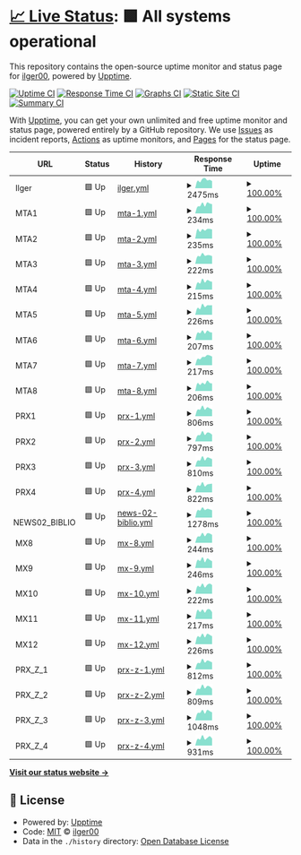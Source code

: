 # [📈 Live Status](https://ilger00.github.io/Uptime): <!--live status--> **🟩 All systems operational**

This repository contains the open-source uptime monitor and status page for [ilger00](https://ilger00.github.io/Uptime), powered by [Upptime](https://github.com/upptime/upptime).

[![Uptime CI](https://github.com/ilger00/Uptime/workflows/Uptime%20CI/badge.svg)](https://github.com/ilger00/Uptime/actions?query=workflow%3A%22Uptime+CI%22)
[![Response Time CI](https://github.com/ilger00/Uptime/workflows/Response%20Time%20CI/badge.svg)](https://github.com/ilger00/Uptime/actions?query=workflow%3A%22Response+Time+CI%22)
[![Graphs CI](https://github.com/ilger00/Uptime/workflows/Graphs%20CI/badge.svg)](https://github.com/ilger00/Uptime/actions?query=workflow%3A%22Graphs+CI%22)
[![Static Site CI](https://github.com/ilger00/Uptime/workflows/Static%20Site%20CI/badge.svg)](https://github.com/ilger00/Uptime/actions?query=workflow%3A%22Static+Site+CI%22)
[![Summary CI](https://github.com/ilger00/Uptime/workflows/Summary%20CI/badge.svg)](https://github.com/ilger00/Uptime/actions?query=workflow%3A%22Summary+CI%22)

With [Upptime](https://upptime.js.org), you can get your own unlimited and free uptime monitor and status page, powered entirely by a GitHub repository. We use [Issues](https://github.com/ilger00/Uptime/issues) as incident reports, [Actions](https://github.com/ilger00/Uptime/actions) as uptime monitors, and [Pages](https://ilger00.github.io/Uptime) for the status page.

<!--start: status pages-->
<!-- This summary is generated by Upptime (https://github.com/upptime/upptime) -->
<!-- Do not edit this manually, your changes will be overwritten -->
<!-- prettier-ignore -->
| URL | Status | History | Response Time | Uptime |
| --- | ------ | ------- | ------------- | ------ |
| <img alt="" src="https://icons.duckduckgo.com/ip3/null.ico" height="13"> Ilger | 🟩 Up | [ilger.yml](https://github.com/ilger00/Uptime/commits/HEAD/history/ilger.yml) | <details><summary><img alt="Response time graph" src="./graphs/ilger/response-time-week.png" height="20"> 2475ms</summary><br><a href="https://ilger00.github.io/Uptime/history/ilger"><img alt="Response time 2556" src="https://img.shields.io/endpoint?url=https%3A%2F%2Fraw.githubusercontent.com%2Filger00%2FUptime%2FHEAD%2Fapi%2Filger%2Fresponse-time.json"></a><br><a href="https://ilger00.github.io/Uptime/history/ilger"><img alt="24-hour response time 2155" src="https://img.shields.io/endpoint?url=https%3A%2F%2Fraw.githubusercontent.com%2Filger00%2FUptime%2FHEAD%2Fapi%2Filger%2Fresponse-time-day.json"></a><br><a href="https://ilger00.github.io/Uptime/history/ilger"><img alt="7-day response time 2475" src="https://img.shields.io/endpoint?url=https%3A%2F%2Fraw.githubusercontent.com%2Filger00%2FUptime%2FHEAD%2Fapi%2Filger%2Fresponse-time-week.json"></a><br><a href="https://ilger00.github.io/Uptime/history/ilger"><img alt="30-day response time 2562" src="https://img.shields.io/endpoint?url=https%3A%2F%2Fraw.githubusercontent.com%2Filger00%2FUptime%2FHEAD%2Fapi%2Filger%2Fresponse-time-month.json"></a><br><a href="https://ilger00.github.io/Uptime/history/ilger"><img alt="1-year response time 2556" src="https://img.shields.io/endpoint?url=https%3A%2F%2Fraw.githubusercontent.com%2Filger00%2FUptime%2FHEAD%2Fapi%2Filger%2Fresponse-time-year.json"></a></details> | <details><summary><a href="https://ilger00.github.io/Uptime/history/ilger">100.00%</a></summary><a href="https://ilger00.github.io/Uptime/history/ilger"><img alt="All-time uptime 99.97%" src="https://img.shields.io/endpoint?url=https%3A%2F%2Fraw.githubusercontent.com%2Filger00%2FUptime%2FHEAD%2Fapi%2Filger%2Fuptime.json"></a><br><a href="https://ilger00.github.io/Uptime/history/ilger"><img alt="24-hour uptime 100.00%" src="https://img.shields.io/endpoint?url=https%3A%2F%2Fraw.githubusercontent.com%2Filger00%2FUptime%2FHEAD%2Fapi%2Filger%2Fuptime-day.json"></a><br><a href="https://ilger00.github.io/Uptime/history/ilger"><img alt="7-day uptime 100.00%" src="https://img.shields.io/endpoint?url=https%3A%2F%2Fraw.githubusercontent.com%2Filger00%2FUptime%2FHEAD%2Fapi%2Filger%2Fuptime-week.json"></a><br><a href="https://ilger00.github.io/Uptime/history/ilger"><img alt="30-day uptime 100.00%" src="https://img.shields.io/endpoint?url=https%3A%2F%2Fraw.githubusercontent.com%2Filger00%2FUptime%2FHEAD%2Fapi%2Filger%2Fuptime-month.json"></a><br><a href="https://ilger00.github.io/Uptime/history/ilger"><img alt="1-year uptime 99.97%" src="https://img.shields.io/endpoint?url=https%3A%2F%2Fraw.githubusercontent.com%2Filger00%2FUptime%2FHEAD%2Fapi%2Filger%2Fuptime-year.json"></a></details>
| <img alt="" src="https://icons.duckduckgo.com/ip3/null.ico" height="13"> MTA1 | 🟩 Up | [mta-1.yml](https://github.com/ilger00/Uptime/commits/HEAD/history/mta-1.yml) | <details><summary><img alt="Response time graph" src="./graphs/mta-1/response-time-week.png" height="20"> 234ms</summary><br><a href="https://ilger00.github.io/Uptime/history/mta-1"><img alt="Response time 247" src="https://img.shields.io/endpoint?url=https%3A%2F%2Fraw.githubusercontent.com%2Filger00%2FUptime%2FHEAD%2Fapi%2Fmta-1%2Fresponse-time.json"></a><br><a href="https://ilger00.github.io/Uptime/history/mta-1"><img alt="24-hour response time 242" src="https://img.shields.io/endpoint?url=https%3A%2F%2Fraw.githubusercontent.com%2Filger00%2FUptime%2FHEAD%2Fapi%2Fmta-1%2Fresponse-time-day.json"></a><br><a href="https://ilger00.github.io/Uptime/history/mta-1"><img alt="7-day response time 234" src="https://img.shields.io/endpoint?url=https%3A%2F%2Fraw.githubusercontent.com%2Filger00%2FUptime%2FHEAD%2Fapi%2Fmta-1%2Fresponse-time-week.json"></a><br><a href="https://ilger00.github.io/Uptime/history/mta-1"><img alt="30-day response time 248" src="https://img.shields.io/endpoint?url=https%3A%2F%2Fraw.githubusercontent.com%2Filger00%2FUptime%2FHEAD%2Fapi%2Fmta-1%2Fresponse-time-month.json"></a><br><a href="https://ilger00.github.io/Uptime/history/mta-1"><img alt="1-year response time 247" src="https://img.shields.io/endpoint?url=https%3A%2F%2Fraw.githubusercontent.com%2Filger00%2FUptime%2FHEAD%2Fapi%2Fmta-1%2Fresponse-time-year.json"></a></details> | <details><summary><a href="https://ilger00.github.io/Uptime/history/mta-1">100.00%</a></summary><a href="https://ilger00.github.io/Uptime/history/mta-1"><img alt="All-time uptime 100.00%" src="https://img.shields.io/endpoint?url=https%3A%2F%2Fraw.githubusercontent.com%2Filger00%2FUptime%2FHEAD%2Fapi%2Fmta-1%2Fuptime.json"></a><br><a href="https://ilger00.github.io/Uptime/history/mta-1"><img alt="24-hour uptime 100.00%" src="https://img.shields.io/endpoint?url=https%3A%2F%2Fraw.githubusercontent.com%2Filger00%2FUptime%2FHEAD%2Fapi%2Fmta-1%2Fuptime-day.json"></a><br><a href="https://ilger00.github.io/Uptime/history/mta-1"><img alt="7-day uptime 100.00%" src="https://img.shields.io/endpoint?url=https%3A%2F%2Fraw.githubusercontent.com%2Filger00%2FUptime%2FHEAD%2Fapi%2Fmta-1%2Fuptime-week.json"></a><br><a href="https://ilger00.github.io/Uptime/history/mta-1"><img alt="30-day uptime 100.00%" src="https://img.shields.io/endpoint?url=https%3A%2F%2Fraw.githubusercontent.com%2Filger00%2FUptime%2FHEAD%2Fapi%2Fmta-1%2Fuptime-month.json"></a><br><a href="https://ilger00.github.io/Uptime/history/mta-1"><img alt="1-year uptime 100.00%" src="https://img.shields.io/endpoint?url=https%3A%2F%2Fraw.githubusercontent.com%2Filger00%2FUptime%2FHEAD%2Fapi%2Fmta-1%2Fuptime-year.json"></a></details>
| <img alt="" src="https://icons.duckduckgo.com/ip3/null.ico" height="13"> MTA2 | 🟩 Up | [mta-2.yml](https://github.com/ilger00/Uptime/commits/HEAD/history/mta-2.yml) | <details><summary><img alt="Response time graph" src="./graphs/mta-2/response-time-week.png" height="20"> 235ms</summary><br><a href="https://ilger00.github.io/Uptime/history/mta-2"><img alt="Response time 238" src="https://img.shields.io/endpoint?url=https%3A%2F%2Fraw.githubusercontent.com%2Filger00%2FUptime%2FHEAD%2Fapi%2Fmta-2%2Fresponse-time.json"></a><br><a href="https://ilger00.github.io/Uptime/history/mta-2"><img alt="24-hour response time 241" src="https://img.shields.io/endpoint?url=https%3A%2F%2Fraw.githubusercontent.com%2Filger00%2FUptime%2FHEAD%2Fapi%2Fmta-2%2Fresponse-time-day.json"></a><br><a href="https://ilger00.github.io/Uptime/history/mta-2"><img alt="7-day response time 235" src="https://img.shields.io/endpoint?url=https%3A%2F%2Fraw.githubusercontent.com%2Filger00%2FUptime%2FHEAD%2Fapi%2Fmta-2%2Fresponse-time-week.json"></a><br><a href="https://ilger00.github.io/Uptime/history/mta-2"><img alt="30-day response time 239" src="https://img.shields.io/endpoint?url=https%3A%2F%2Fraw.githubusercontent.com%2Filger00%2FUptime%2FHEAD%2Fapi%2Fmta-2%2Fresponse-time-month.json"></a><br><a href="https://ilger00.github.io/Uptime/history/mta-2"><img alt="1-year response time 238" src="https://img.shields.io/endpoint?url=https%3A%2F%2Fraw.githubusercontent.com%2Filger00%2FUptime%2FHEAD%2Fapi%2Fmta-2%2Fresponse-time-year.json"></a></details> | <details><summary><a href="https://ilger00.github.io/Uptime/history/mta-2">100.00%</a></summary><a href="https://ilger00.github.io/Uptime/history/mta-2"><img alt="All-time uptime 100.00%" src="https://img.shields.io/endpoint?url=https%3A%2F%2Fraw.githubusercontent.com%2Filger00%2FUptime%2FHEAD%2Fapi%2Fmta-2%2Fuptime.json"></a><br><a href="https://ilger00.github.io/Uptime/history/mta-2"><img alt="24-hour uptime 100.00%" src="https://img.shields.io/endpoint?url=https%3A%2F%2Fraw.githubusercontent.com%2Filger00%2FUptime%2FHEAD%2Fapi%2Fmta-2%2Fuptime-day.json"></a><br><a href="https://ilger00.github.io/Uptime/history/mta-2"><img alt="7-day uptime 100.00%" src="https://img.shields.io/endpoint?url=https%3A%2F%2Fraw.githubusercontent.com%2Filger00%2FUptime%2FHEAD%2Fapi%2Fmta-2%2Fuptime-week.json"></a><br><a href="https://ilger00.github.io/Uptime/history/mta-2"><img alt="30-day uptime 100.00%" src="https://img.shields.io/endpoint?url=https%3A%2F%2Fraw.githubusercontent.com%2Filger00%2FUptime%2FHEAD%2Fapi%2Fmta-2%2Fuptime-month.json"></a><br><a href="https://ilger00.github.io/Uptime/history/mta-2"><img alt="1-year uptime 100.00%" src="https://img.shields.io/endpoint?url=https%3A%2F%2Fraw.githubusercontent.com%2Filger00%2FUptime%2FHEAD%2Fapi%2Fmta-2%2Fuptime-year.json"></a></details>
| <img alt="" src="https://icons.duckduckgo.com/ip3/null.ico" height="13"> MTA3 | 🟩 Up | [mta-3.yml](https://github.com/ilger00/Uptime/commits/HEAD/history/mta-3.yml) | <details><summary><img alt="Response time graph" src="./graphs/mta-3/response-time-week.png" height="20"> 222ms</summary><br><a href="https://ilger00.github.io/Uptime/history/mta-3"><img alt="Response time 231" src="https://img.shields.io/endpoint?url=https%3A%2F%2Fraw.githubusercontent.com%2Filger00%2FUptime%2FHEAD%2Fapi%2Fmta-3%2Fresponse-time.json"></a><br><a href="https://ilger00.github.io/Uptime/history/mta-3"><img alt="24-hour response time 203" src="https://img.shields.io/endpoint?url=https%3A%2F%2Fraw.githubusercontent.com%2Filger00%2FUptime%2FHEAD%2Fapi%2Fmta-3%2Fresponse-time-day.json"></a><br><a href="https://ilger00.github.io/Uptime/history/mta-3"><img alt="7-day response time 222" src="https://img.shields.io/endpoint?url=https%3A%2F%2Fraw.githubusercontent.com%2Filger00%2FUptime%2FHEAD%2Fapi%2Fmta-3%2Fresponse-time-week.json"></a><br><a href="https://ilger00.github.io/Uptime/history/mta-3"><img alt="30-day response time 227" src="https://img.shields.io/endpoint?url=https%3A%2F%2Fraw.githubusercontent.com%2Filger00%2FUptime%2FHEAD%2Fapi%2Fmta-3%2Fresponse-time-month.json"></a><br><a href="https://ilger00.github.io/Uptime/history/mta-3"><img alt="1-year response time 231" src="https://img.shields.io/endpoint?url=https%3A%2F%2Fraw.githubusercontent.com%2Filger00%2FUptime%2FHEAD%2Fapi%2Fmta-3%2Fresponse-time-year.json"></a></details> | <details><summary><a href="https://ilger00.github.io/Uptime/history/mta-3">100.00%</a></summary><a href="https://ilger00.github.io/Uptime/history/mta-3"><img alt="All-time uptime 100.00%" src="https://img.shields.io/endpoint?url=https%3A%2F%2Fraw.githubusercontent.com%2Filger00%2FUptime%2FHEAD%2Fapi%2Fmta-3%2Fuptime.json"></a><br><a href="https://ilger00.github.io/Uptime/history/mta-3"><img alt="24-hour uptime 100.00%" src="https://img.shields.io/endpoint?url=https%3A%2F%2Fraw.githubusercontent.com%2Filger00%2FUptime%2FHEAD%2Fapi%2Fmta-3%2Fuptime-day.json"></a><br><a href="https://ilger00.github.io/Uptime/history/mta-3"><img alt="7-day uptime 100.00%" src="https://img.shields.io/endpoint?url=https%3A%2F%2Fraw.githubusercontent.com%2Filger00%2FUptime%2FHEAD%2Fapi%2Fmta-3%2Fuptime-week.json"></a><br><a href="https://ilger00.github.io/Uptime/history/mta-3"><img alt="30-day uptime 100.00%" src="https://img.shields.io/endpoint?url=https%3A%2F%2Fraw.githubusercontent.com%2Filger00%2FUptime%2FHEAD%2Fapi%2Fmta-3%2Fuptime-month.json"></a><br><a href="https://ilger00.github.io/Uptime/history/mta-3"><img alt="1-year uptime 100.00%" src="https://img.shields.io/endpoint?url=https%3A%2F%2Fraw.githubusercontent.com%2Filger00%2FUptime%2FHEAD%2Fapi%2Fmta-3%2Fuptime-year.json"></a></details>
| <img alt="" src="https://icons.duckduckgo.com/ip3/null.ico" height="13"> MTA4 | 🟩 Up | [mta-4.yml](https://github.com/ilger00/Uptime/commits/HEAD/history/mta-4.yml) | <details><summary><img alt="Response time graph" src="./graphs/mta-4/response-time-week.png" height="20"> 215ms</summary><br><a href="https://ilger00.github.io/Uptime/history/mta-4"><img alt="Response time 241" src="https://img.shields.io/endpoint?url=https%3A%2F%2Fraw.githubusercontent.com%2Filger00%2FUptime%2FHEAD%2Fapi%2Fmta-4%2Fresponse-time.json"></a><br><a href="https://ilger00.github.io/Uptime/history/mta-4"><img alt="24-hour response time 205" src="https://img.shields.io/endpoint?url=https%3A%2F%2Fraw.githubusercontent.com%2Filger00%2FUptime%2FHEAD%2Fapi%2Fmta-4%2Fresponse-time-day.json"></a><br><a href="https://ilger00.github.io/Uptime/history/mta-4"><img alt="7-day response time 215" src="https://img.shields.io/endpoint?url=https%3A%2F%2Fraw.githubusercontent.com%2Filger00%2FUptime%2FHEAD%2Fapi%2Fmta-4%2Fresponse-time-week.json"></a><br><a href="https://ilger00.github.io/Uptime/history/mta-4"><img alt="30-day response time 232" src="https://img.shields.io/endpoint?url=https%3A%2F%2Fraw.githubusercontent.com%2Filger00%2FUptime%2FHEAD%2Fapi%2Fmta-4%2Fresponse-time-month.json"></a><br><a href="https://ilger00.github.io/Uptime/history/mta-4"><img alt="1-year response time 241" src="https://img.shields.io/endpoint?url=https%3A%2F%2Fraw.githubusercontent.com%2Filger00%2FUptime%2FHEAD%2Fapi%2Fmta-4%2Fresponse-time-year.json"></a></details> | <details><summary><a href="https://ilger00.github.io/Uptime/history/mta-4">100.00%</a></summary><a href="https://ilger00.github.io/Uptime/history/mta-4"><img alt="All-time uptime 100.00%" src="https://img.shields.io/endpoint?url=https%3A%2F%2Fraw.githubusercontent.com%2Filger00%2FUptime%2FHEAD%2Fapi%2Fmta-4%2Fuptime.json"></a><br><a href="https://ilger00.github.io/Uptime/history/mta-4"><img alt="24-hour uptime 100.00%" src="https://img.shields.io/endpoint?url=https%3A%2F%2Fraw.githubusercontent.com%2Filger00%2FUptime%2FHEAD%2Fapi%2Fmta-4%2Fuptime-day.json"></a><br><a href="https://ilger00.github.io/Uptime/history/mta-4"><img alt="7-day uptime 100.00%" src="https://img.shields.io/endpoint?url=https%3A%2F%2Fraw.githubusercontent.com%2Filger00%2FUptime%2FHEAD%2Fapi%2Fmta-4%2Fuptime-week.json"></a><br><a href="https://ilger00.github.io/Uptime/history/mta-4"><img alt="30-day uptime 100.00%" src="https://img.shields.io/endpoint?url=https%3A%2F%2Fraw.githubusercontent.com%2Filger00%2FUptime%2FHEAD%2Fapi%2Fmta-4%2Fuptime-month.json"></a><br><a href="https://ilger00.github.io/Uptime/history/mta-4"><img alt="1-year uptime 100.00%" src="https://img.shields.io/endpoint?url=https%3A%2F%2Fraw.githubusercontent.com%2Filger00%2FUptime%2FHEAD%2Fapi%2Fmta-4%2Fuptime-year.json"></a></details>
| <img alt="" src="https://icons.duckduckgo.com/ip3/null.ico" height="13"> MTA5 | 🟩 Up | [mta-5.yml](https://github.com/ilger00/Uptime/commits/HEAD/history/mta-5.yml) | <details><summary><img alt="Response time graph" src="./graphs/mta-5/response-time-week.png" height="20"> 226ms</summary><br><a href="https://ilger00.github.io/Uptime/history/mta-5"><img alt="Response time 234" src="https://img.shields.io/endpoint?url=https%3A%2F%2Fraw.githubusercontent.com%2Filger00%2FUptime%2FHEAD%2Fapi%2Fmta-5%2Fresponse-time.json"></a><br><a href="https://ilger00.github.io/Uptime/history/mta-5"><img alt="24-hour response time 253" src="https://img.shields.io/endpoint?url=https%3A%2F%2Fraw.githubusercontent.com%2Filger00%2FUptime%2FHEAD%2Fapi%2Fmta-5%2Fresponse-time-day.json"></a><br><a href="https://ilger00.github.io/Uptime/history/mta-5"><img alt="7-day response time 226" src="https://img.shields.io/endpoint?url=https%3A%2F%2Fraw.githubusercontent.com%2Filger00%2FUptime%2FHEAD%2Fapi%2Fmta-5%2Fresponse-time-week.json"></a><br><a href="https://ilger00.github.io/Uptime/history/mta-5"><img alt="30-day response time 244" src="https://img.shields.io/endpoint?url=https%3A%2F%2Fraw.githubusercontent.com%2Filger00%2FUptime%2FHEAD%2Fapi%2Fmta-5%2Fresponse-time-month.json"></a><br><a href="https://ilger00.github.io/Uptime/history/mta-5"><img alt="1-year response time 234" src="https://img.shields.io/endpoint?url=https%3A%2F%2Fraw.githubusercontent.com%2Filger00%2FUptime%2FHEAD%2Fapi%2Fmta-5%2Fresponse-time-year.json"></a></details> | <details><summary><a href="https://ilger00.github.io/Uptime/history/mta-5">100.00%</a></summary><a href="https://ilger00.github.io/Uptime/history/mta-5"><img alt="All-time uptime 100.00%" src="https://img.shields.io/endpoint?url=https%3A%2F%2Fraw.githubusercontent.com%2Filger00%2FUptime%2FHEAD%2Fapi%2Fmta-5%2Fuptime.json"></a><br><a href="https://ilger00.github.io/Uptime/history/mta-5"><img alt="24-hour uptime 100.00%" src="https://img.shields.io/endpoint?url=https%3A%2F%2Fraw.githubusercontent.com%2Filger00%2FUptime%2FHEAD%2Fapi%2Fmta-5%2Fuptime-day.json"></a><br><a href="https://ilger00.github.io/Uptime/history/mta-5"><img alt="7-day uptime 100.00%" src="https://img.shields.io/endpoint?url=https%3A%2F%2Fraw.githubusercontent.com%2Filger00%2FUptime%2FHEAD%2Fapi%2Fmta-5%2Fuptime-week.json"></a><br><a href="https://ilger00.github.io/Uptime/history/mta-5"><img alt="30-day uptime 100.00%" src="https://img.shields.io/endpoint?url=https%3A%2F%2Fraw.githubusercontent.com%2Filger00%2FUptime%2FHEAD%2Fapi%2Fmta-5%2Fuptime-month.json"></a><br><a href="https://ilger00.github.io/Uptime/history/mta-5"><img alt="1-year uptime 100.00%" src="https://img.shields.io/endpoint?url=https%3A%2F%2Fraw.githubusercontent.com%2Filger00%2FUptime%2FHEAD%2Fapi%2Fmta-5%2Fuptime-year.json"></a></details>
| <img alt="" src="https://icons.duckduckgo.com/ip3/null.ico" height="13"> MTA6 | 🟩 Up | [mta-6.yml](https://github.com/ilger00/Uptime/commits/HEAD/history/mta-6.yml) | <details><summary><img alt="Response time graph" src="./graphs/mta-6/response-time-week.png" height="20"> 207ms</summary><br><a href="https://ilger00.github.io/Uptime/history/mta-6"><img alt="Response time 237" src="https://img.shields.io/endpoint?url=https%3A%2F%2Fraw.githubusercontent.com%2Filger00%2FUptime%2FHEAD%2Fapi%2Fmta-6%2Fresponse-time.json"></a><br><a href="https://ilger00.github.io/Uptime/history/mta-6"><img alt="24-hour response time 194" src="https://img.shields.io/endpoint?url=https%3A%2F%2Fraw.githubusercontent.com%2Filger00%2FUptime%2FHEAD%2Fapi%2Fmta-6%2Fresponse-time-day.json"></a><br><a href="https://ilger00.github.io/Uptime/history/mta-6"><img alt="7-day response time 207" src="https://img.shields.io/endpoint?url=https%3A%2F%2Fraw.githubusercontent.com%2Filger00%2FUptime%2FHEAD%2Fapi%2Fmta-6%2Fresponse-time-week.json"></a><br><a href="https://ilger00.github.io/Uptime/history/mta-6"><img alt="30-day response time 227" src="https://img.shields.io/endpoint?url=https%3A%2F%2Fraw.githubusercontent.com%2Filger00%2FUptime%2FHEAD%2Fapi%2Fmta-6%2Fresponse-time-month.json"></a><br><a href="https://ilger00.github.io/Uptime/history/mta-6"><img alt="1-year response time 237" src="https://img.shields.io/endpoint?url=https%3A%2F%2Fraw.githubusercontent.com%2Filger00%2FUptime%2FHEAD%2Fapi%2Fmta-6%2Fresponse-time-year.json"></a></details> | <details><summary><a href="https://ilger00.github.io/Uptime/history/mta-6">100.00%</a></summary><a href="https://ilger00.github.io/Uptime/history/mta-6"><img alt="All-time uptime 100.00%" src="https://img.shields.io/endpoint?url=https%3A%2F%2Fraw.githubusercontent.com%2Filger00%2FUptime%2FHEAD%2Fapi%2Fmta-6%2Fuptime.json"></a><br><a href="https://ilger00.github.io/Uptime/history/mta-6"><img alt="24-hour uptime 100.00%" src="https://img.shields.io/endpoint?url=https%3A%2F%2Fraw.githubusercontent.com%2Filger00%2FUptime%2FHEAD%2Fapi%2Fmta-6%2Fuptime-day.json"></a><br><a href="https://ilger00.github.io/Uptime/history/mta-6"><img alt="7-day uptime 100.00%" src="https://img.shields.io/endpoint?url=https%3A%2F%2Fraw.githubusercontent.com%2Filger00%2FUptime%2FHEAD%2Fapi%2Fmta-6%2Fuptime-week.json"></a><br><a href="https://ilger00.github.io/Uptime/history/mta-6"><img alt="30-day uptime 100.00%" src="https://img.shields.io/endpoint?url=https%3A%2F%2Fraw.githubusercontent.com%2Filger00%2FUptime%2FHEAD%2Fapi%2Fmta-6%2Fuptime-month.json"></a><br><a href="https://ilger00.github.io/Uptime/history/mta-6"><img alt="1-year uptime 100.00%" src="https://img.shields.io/endpoint?url=https%3A%2F%2Fraw.githubusercontent.com%2Filger00%2FUptime%2FHEAD%2Fapi%2Fmta-6%2Fuptime-year.json"></a></details>
| <img alt="" src="https://icons.duckduckgo.com/ip3/null.ico" height="13"> MTA7 | 🟩 Up | [mta-7.yml](https://github.com/ilger00/Uptime/commits/HEAD/history/mta-7.yml) | <details><summary><img alt="Response time graph" src="./graphs/mta-7/response-time-week.png" height="20"> 217ms</summary><br><a href="https://ilger00.github.io/Uptime/history/mta-7"><img alt="Response time 239" src="https://img.shields.io/endpoint?url=https%3A%2F%2Fraw.githubusercontent.com%2Filger00%2FUptime%2FHEAD%2Fapi%2Fmta-7%2Fresponse-time.json"></a><br><a href="https://ilger00.github.io/Uptime/history/mta-7"><img alt="24-hour response time 229" src="https://img.shields.io/endpoint?url=https%3A%2F%2Fraw.githubusercontent.com%2Filger00%2FUptime%2FHEAD%2Fapi%2Fmta-7%2Fresponse-time-day.json"></a><br><a href="https://ilger00.github.io/Uptime/history/mta-7"><img alt="7-day response time 217" src="https://img.shields.io/endpoint?url=https%3A%2F%2Fraw.githubusercontent.com%2Filger00%2FUptime%2FHEAD%2Fapi%2Fmta-7%2Fresponse-time-week.json"></a><br><a href="https://ilger00.github.io/Uptime/history/mta-7"><img alt="30-day response time 230" src="https://img.shields.io/endpoint?url=https%3A%2F%2Fraw.githubusercontent.com%2Filger00%2FUptime%2FHEAD%2Fapi%2Fmta-7%2Fresponse-time-month.json"></a><br><a href="https://ilger00.github.io/Uptime/history/mta-7"><img alt="1-year response time 239" src="https://img.shields.io/endpoint?url=https%3A%2F%2Fraw.githubusercontent.com%2Filger00%2FUptime%2FHEAD%2Fapi%2Fmta-7%2Fresponse-time-year.json"></a></details> | <details><summary><a href="https://ilger00.github.io/Uptime/history/mta-7">100.00%</a></summary><a href="https://ilger00.github.io/Uptime/history/mta-7"><img alt="All-time uptime 100.00%" src="https://img.shields.io/endpoint?url=https%3A%2F%2Fraw.githubusercontent.com%2Filger00%2FUptime%2FHEAD%2Fapi%2Fmta-7%2Fuptime.json"></a><br><a href="https://ilger00.github.io/Uptime/history/mta-7"><img alt="24-hour uptime 100.00%" src="https://img.shields.io/endpoint?url=https%3A%2F%2Fraw.githubusercontent.com%2Filger00%2FUptime%2FHEAD%2Fapi%2Fmta-7%2Fuptime-day.json"></a><br><a href="https://ilger00.github.io/Uptime/history/mta-7"><img alt="7-day uptime 100.00%" src="https://img.shields.io/endpoint?url=https%3A%2F%2Fraw.githubusercontent.com%2Filger00%2FUptime%2FHEAD%2Fapi%2Fmta-7%2Fuptime-week.json"></a><br><a href="https://ilger00.github.io/Uptime/history/mta-7"><img alt="30-day uptime 100.00%" src="https://img.shields.io/endpoint?url=https%3A%2F%2Fraw.githubusercontent.com%2Filger00%2FUptime%2FHEAD%2Fapi%2Fmta-7%2Fuptime-month.json"></a><br><a href="https://ilger00.github.io/Uptime/history/mta-7"><img alt="1-year uptime 100.00%" src="https://img.shields.io/endpoint?url=https%3A%2F%2Fraw.githubusercontent.com%2Filger00%2FUptime%2FHEAD%2Fapi%2Fmta-7%2Fuptime-year.json"></a></details>
| <img alt="" src="https://icons.duckduckgo.com/ip3/null.ico" height="13"> MTA8 | 🟩 Up | [mta-8.yml](https://github.com/ilger00/Uptime/commits/HEAD/history/mta-8.yml) | <details><summary><img alt="Response time graph" src="./graphs/mta-8/response-time-week.png" height="20"> 206ms</summary><br><a href="https://ilger00.github.io/Uptime/history/mta-8"><img alt="Response time 227" src="https://img.shields.io/endpoint?url=https%3A%2F%2Fraw.githubusercontent.com%2Filger00%2FUptime%2FHEAD%2Fapi%2Fmta-8%2Fresponse-time.json"></a><br><a href="https://ilger00.github.io/Uptime/history/mta-8"><img alt="24-hour response time 196" src="https://img.shields.io/endpoint?url=https%3A%2F%2Fraw.githubusercontent.com%2Filger00%2FUptime%2FHEAD%2Fapi%2Fmta-8%2Fresponse-time-day.json"></a><br><a href="https://ilger00.github.io/Uptime/history/mta-8"><img alt="7-day response time 206" src="https://img.shields.io/endpoint?url=https%3A%2F%2Fraw.githubusercontent.com%2Filger00%2FUptime%2FHEAD%2Fapi%2Fmta-8%2Fresponse-time-week.json"></a><br><a href="https://ilger00.github.io/Uptime/history/mta-8"><img alt="30-day response time 228" src="https://img.shields.io/endpoint?url=https%3A%2F%2Fraw.githubusercontent.com%2Filger00%2FUptime%2FHEAD%2Fapi%2Fmta-8%2Fresponse-time-month.json"></a><br><a href="https://ilger00.github.io/Uptime/history/mta-8"><img alt="1-year response time 227" src="https://img.shields.io/endpoint?url=https%3A%2F%2Fraw.githubusercontent.com%2Filger00%2FUptime%2FHEAD%2Fapi%2Fmta-8%2Fresponse-time-year.json"></a></details> | <details><summary><a href="https://ilger00.github.io/Uptime/history/mta-8">100.00%</a></summary><a href="https://ilger00.github.io/Uptime/history/mta-8"><img alt="All-time uptime 100.00%" src="https://img.shields.io/endpoint?url=https%3A%2F%2Fraw.githubusercontent.com%2Filger00%2FUptime%2FHEAD%2Fapi%2Fmta-8%2Fuptime.json"></a><br><a href="https://ilger00.github.io/Uptime/history/mta-8"><img alt="24-hour uptime 100.00%" src="https://img.shields.io/endpoint?url=https%3A%2F%2Fraw.githubusercontent.com%2Filger00%2FUptime%2FHEAD%2Fapi%2Fmta-8%2Fuptime-day.json"></a><br><a href="https://ilger00.github.io/Uptime/history/mta-8"><img alt="7-day uptime 100.00%" src="https://img.shields.io/endpoint?url=https%3A%2F%2Fraw.githubusercontent.com%2Filger00%2FUptime%2FHEAD%2Fapi%2Fmta-8%2Fuptime-week.json"></a><br><a href="https://ilger00.github.io/Uptime/history/mta-8"><img alt="30-day uptime 100.00%" src="https://img.shields.io/endpoint?url=https%3A%2F%2Fraw.githubusercontent.com%2Filger00%2FUptime%2FHEAD%2Fapi%2Fmta-8%2Fuptime-month.json"></a><br><a href="https://ilger00.github.io/Uptime/history/mta-8"><img alt="1-year uptime 100.00%" src="https://img.shields.io/endpoint?url=https%3A%2F%2Fraw.githubusercontent.com%2Filger00%2FUptime%2FHEAD%2Fapi%2Fmta-8%2Fuptime-year.json"></a></details>
| <img alt="" src="https://icons.duckduckgo.com/ip3/null.ico" height="13"> PRX1 | 🟩 Up | [prx-1.yml](https://github.com/ilger00/Uptime/commits/HEAD/history/prx-1.yml) | <details><summary><img alt="Response time graph" src="./graphs/prx-1/response-time-week.png" height="20"> 806ms</summary><br><a href="https://ilger00.github.io/Uptime/history/prx-1"><img alt="Response time 813" src="https://img.shields.io/endpoint?url=https%3A%2F%2Fraw.githubusercontent.com%2Filger00%2FUptime%2FHEAD%2Fapi%2Fprx-1%2Fresponse-time.json"></a><br><a href="https://ilger00.github.io/Uptime/history/prx-1"><img alt="24-hour response time 699" src="https://img.shields.io/endpoint?url=https%3A%2F%2Fraw.githubusercontent.com%2Filger00%2FUptime%2FHEAD%2Fapi%2Fprx-1%2Fresponse-time-day.json"></a><br><a href="https://ilger00.github.io/Uptime/history/prx-1"><img alt="7-day response time 806" src="https://img.shields.io/endpoint?url=https%3A%2F%2Fraw.githubusercontent.com%2Filger00%2FUptime%2FHEAD%2Fapi%2Fprx-1%2Fresponse-time-week.json"></a><br><a href="https://ilger00.github.io/Uptime/history/prx-1"><img alt="30-day response time 831" src="https://img.shields.io/endpoint?url=https%3A%2F%2Fraw.githubusercontent.com%2Filger00%2FUptime%2FHEAD%2Fapi%2Fprx-1%2Fresponse-time-month.json"></a><br><a href="https://ilger00.github.io/Uptime/history/prx-1"><img alt="1-year response time 813" src="https://img.shields.io/endpoint?url=https%3A%2F%2Fraw.githubusercontent.com%2Filger00%2FUptime%2FHEAD%2Fapi%2Fprx-1%2Fresponse-time-year.json"></a></details> | <details><summary><a href="https://ilger00.github.io/Uptime/history/prx-1">100.00%</a></summary><a href="https://ilger00.github.io/Uptime/history/prx-1"><img alt="All-time uptime 100.00%" src="https://img.shields.io/endpoint?url=https%3A%2F%2Fraw.githubusercontent.com%2Filger00%2FUptime%2FHEAD%2Fapi%2Fprx-1%2Fuptime.json"></a><br><a href="https://ilger00.github.io/Uptime/history/prx-1"><img alt="24-hour uptime 100.00%" src="https://img.shields.io/endpoint?url=https%3A%2F%2Fraw.githubusercontent.com%2Filger00%2FUptime%2FHEAD%2Fapi%2Fprx-1%2Fuptime-day.json"></a><br><a href="https://ilger00.github.io/Uptime/history/prx-1"><img alt="7-day uptime 100.00%" src="https://img.shields.io/endpoint?url=https%3A%2F%2Fraw.githubusercontent.com%2Filger00%2FUptime%2FHEAD%2Fapi%2Fprx-1%2Fuptime-week.json"></a><br><a href="https://ilger00.github.io/Uptime/history/prx-1"><img alt="30-day uptime 100.00%" src="https://img.shields.io/endpoint?url=https%3A%2F%2Fraw.githubusercontent.com%2Filger00%2FUptime%2FHEAD%2Fapi%2Fprx-1%2Fuptime-month.json"></a><br><a href="https://ilger00.github.io/Uptime/history/prx-1"><img alt="1-year uptime 100.00%" src="https://img.shields.io/endpoint?url=https%3A%2F%2Fraw.githubusercontent.com%2Filger00%2FUptime%2FHEAD%2Fapi%2Fprx-1%2Fuptime-year.json"></a></details>
| <img alt="" src="https://icons.duckduckgo.com/ip3/null.ico" height="13"> PRX2 | 🟩 Up | [prx-2.yml](https://github.com/ilger00/Uptime/commits/HEAD/history/prx-2.yml) | <details><summary><img alt="Response time graph" src="./graphs/prx-2/response-time-week.png" height="20"> 797ms</summary><br><a href="https://ilger00.github.io/Uptime/history/prx-2"><img alt="Response time 928" src="https://img.shields.io/endpoint?url=https%3A%2F%2Fraw.githubusercontent.com%2Filger00%2FUptime%2FHEAD%2Fapi%2Fprx-2%2Fresponse-time.json"></a><br><a href="https://ilger00.github.io/Uptime/history/prx-2"><img alt="24-hour response time 696" src="https://img.shields.io/endpoint?url=https%3A%2F%2Fraw.githubusercontent.com%2Filger00%2FUptime%2FHEAD%2Fapi%2Fprx-2%2Fresponse-time-day.json"></a><br><a href="https://ilger00.github.io/Uptime/history/prx-2"><img alt="7-day response time 797" src="https://img.shields.io/endpoint?url=https%3A%2F%2Fraw.githubusercontent.com%2Filger00%2FUptime%2FHEAD%2Fapi%2Fprx-2%2Fresponse-time-week.json"></a><br><a href="https://ilger00.github.io/Uptime/history/prx-2"><img alt="30-day response time 925" src="https://img.shields.io/endpoint?url=https%3A%2F%2Fraw.githubusercontent.com%2Filger00%2FUptime%2FHEAD%2Fapi%2Fprx-2%2Fresponse-time-month.json"></a><br><a href="https://ilger00.github.io/Uptime/history/prx-2"><img alt="1-year response time 928" src="https://img.shields.io/endpoint?url=https%3A%2F%2Fraw.githubusercontent.com%2Filger00%2FUptime%2FHEAD%2Fapi%2Fprx-2%2Fresponse-time-year.json"></a></details> | <details><summary><a href="https://ilger00.github.io/Uptime/history/prx-2">100.00%</a></summary><a href="https://ilger00.github.io/Uptime/history/prx-2"><img alt="All-time uptime 100.00%" src="https://img.shields.io/endpoint?url=https%3A%2F%2Fraw.githubusercontent.com%2Filger00%2FUptime%2FHEAD%2Fapi%2Fprx-2%2Fuptime.json"></a><br><a href="https://ilger00.github.io/Uptime/history/prx-2"><img alt="24-hour uptime 100.00%" src="https://img.shields.io/endpoint?url=https%3A%2F%2Fraw.githubusercontent.com%2Filger00%2FUptime%2FHEAD%2Fapi%2Fprx-2%2Fuptime-day.json"></a><br><a href="https://ilger00.github.io/Uptime/history/prx-2"><img alt="7-day uptime 100.00%" src="https://img.shields.io/endpoint?url=https%3A%2F%2Fraw.githubusercontent.com%2Filger00%2FUptime%2FHEAD%2Fapi%2Fprx-2%2Fuptime-week.json"></a><br><a href="https://ilger00.github.io/Uptime/history/prx-2"><img alt="30-day uptime 100.00%" src="https://img.shields.io/endpoint?url=https%3A%2F%2Fraw.githubusercontent.com%2Filger00%2FUptime%2FHEAD%2Fapi%2Fprx-2%2Fuptime-month.json"></a><br><a href="https://ilger00.github.io/Uptime/history/prx-2"><img alt="1-year uptime 100.00%" src="https://img.shields.io/endpoint?url=https%3A%2F%2Fraw.githubusercontent.com%2Filger00%2FUptime%2FHEAD%2Fapi%2Fprx-2%2Fuptime-year.json"></a></details>
| <img alt="" src="https://icons.duckduckgo.com/ip3/null.ico" height="13"> PRX3 | 🟩 Up | [prx-3.yml](https://github.com/ilger00/Uptime/commits/HEAD/history/prx-3.yml) | <details><summary><img alt="Response time graph" src="./graphs/prx-3/response-time-week.png" height="20"> 810ms</summary><br><a href="https://ilger00.github.io/Uptime/history/prx-3"><img alt="Response time 803" src="https://img.shields.io/endpoint?url=https%3A%2F%2Fraw.githubusercontent.com%2Filger00%2FUptime%2FHEAD%2Fapi%2Fprx-3%2Fresponse-time.json"></a><br><a href="https://ilger00.github.io/Uptime/history/prx-3"><img alt="24-hour response time 782" src="https://img.shields.io/endpoint?url=https%3A%2F%2Fraw.githubusercontent.com%2Filger00%2FUptime%2FHEAD%2Fapi%2Fprx-3%2Fresponse-time-day.json"></a><br><a href="https://ilger00.github.io/Uptime/history/prx-3"><img alt="7-day response time 810" src="https://img.shields.io/endpoint?url=https%3A%2F%2Fraw.githubusercontent.com%2Filger00%2FUptime%2FHEAD%2Fapi%2Fprx-3%2Fresponse-time-week.json"></a><br><a href="https://ilger00.github.io/Uptime/history/prx-3"><img alt="30-day response time 824" src="https://img.shields.io/endpoint?url=https%3A%2F%2Fraw.githubusercontent.com%2Filger00%2FUptime%2FHEAD%2Fapi%2Fprx-3%2Fresponse-time-month.json"></a><br><a href="https://ilger00.github.io/Uptime/history/prx-3"><img alt="1-year response time 803" src="https://img.shields.io/endpoint?url=https%3A%2F%2Fraw.githubusercontent.com%2Filger00%2FUptime%2FHEAD%2Fapi%2Fprx-3%2Fresponse-time-year.json"></a></details> | <details><summary><a href="https://ilger00.github.io/Uptime/history/prx-3">100.00%</a></summary><a href="https://ilger00.github.io/Uptime/history/prx-3"><img alt="All-time uptime 100.00%" src="https://img.shields.io/endpoint?url=https%3A%2F%2Fraw.githubusercontent.com%2Filger00%2FUptime%2FHEAD%2Fapi%2Fprx-3%2Fuptime.json"></a><br><a href="https://ilger00.github.io/Uptime/history/prx-3"><img alt="24-hour uptime 100.00%" src="https://img.shields.io/endpoint?url=https%3A%2F%2Fraw.githubusercontent.com%2Filger00%2FUptime%2FHEAD%2Fapi%2Fprx-3%2Fuptime-day.json"></a><br><a href="https://ilger00.github.io/Uptime/history/prx-3"><img alt="7-day uptime 100.00%" src="https://img.shields.io/endpoint?url=https%3A%2F%2Fraw.githubusercontent.com%2Filger00%2FUptime%2FHEAD%2Fapi%2Fprx-3%2Fuptime-week.json"></a><br><a href="https://ilger00.github.io/Uptime/history/prx-3"><img alt="30-day uptime 100.00%" src="https://img.shields.io/endpoint?url=https%3A%2F%2Fraw.githubusercontent.com%2Filger00%2FUptime%2FHEAD%2Fapi%2Fprx-3%2Fuptime-month.json"></a><br><a href="https://ilger00.github.io/Uptime/history/prx-3"><img alt="1-year uptime 100.00%" src="https://img.shields.io/endpoint?url=https%3A%2F%2Fraw.githubusercontent.com%2Filger00%2FUptime%2FHEAD%2Fapi%2Fprx-3%2Fuptime-year.json"></a></details>
| <img alt="" src="https://icons.duckduckgo.com/ip3/null.ico" height="13"> PRX4 | 🟩 Up | [prx-4.yml](https://github.com/ilger00/Uptime/commits/HEAD/history/prx-4.yml) | <details><summary><img alt="Response time graph" src="./graphs/prx-4/response-time-week.png" height="20"> 822ms</summary><br><a href="https://ilger00.github.io/Uptime/history/prx-4"><img alt="Response time 802" src="https://img.shields.io/endpoint?url=https%3A%2F%2Fraw.githubusercontent.com%2Filger00%2FUptime%2FHEAD%2Fapi%2Fprx-4%2Fresponse-time.json"></a><br><a href="https://ilger00.github.io/Uptime/history/prx-4"><img alt="24-hour response time 922" src="https://img.shields.io/endpoint?url=https%3A%2F%2Fraw.githubusercontent.com%2Filger00%2FUptime%2FHEAD%2Fapi%2Fprx-4%2Fresponse-time-day.json"></a><br><a href="https://ilger00.github.io/Uptime/history/prx-4"><img alt="7-day response time 822" src="https://img.shields.io/endpoint?url=https%3A%2F%2Fraw.githubusercontent.com%2Filger00%2FUptime%2FHEAD%2Fapi%2Fprx-4%2Fresponse-time-week.json"></a><br><a href="https://ilger00.github.io/Uptime/history/prx-4"><img alt="30-day response time 823" src="https://img.shields.io/endpoint?url=https%3A%2F%2Fraw.githubusercontent.com%2Filger00%2FUptime%2FHEAD%2Fapi%2Fprx-4%2Fresponse-time-month.json"></a><br><a href="https://ilger00.github.io/Uptime/history/prx-4"><img alt="1-year response time 802" src="https://img.shields.io/endpoint?url=https%3A%2F%2Fraw.githubusercontent.com%2Filger00%2FUptime%2FHEAD%2Fapi%2Fprx-4%2Fresponse-time-year.json"></a></details> | <details><summary><a href="https://ilger00.github.io/Uptime/history/prx-4">100.00%</a></summary><a href="https://ilger00.github.io/Uptime/history/prx-4"><img alt="All-time uptime 100.00%" src="https://img.shields.io/endpoint?url=https%3A%2F%2Fraw.githubusercontent.com%2Filger00%2FUptime%2FHEAD%2Fapi%2Fprx-4%2Fuptime.json"></a><br><a href="https://ilger00.github.io/Uptime/history/prx-4"><img alt="24-hour uptime 100.00%" src="https://img.shields.io/endpoint?url=https%3A%2F%2Fraw.githubusercontent.com%2Filger00%2FUptime%2FHEAD%2Fapi%2Fprx-4%2Fuptime-day.json"></a><br><a href="https://ilger00.github.io/Uptime/history/prx-4"><img alt="7-day uptime 100.00%" src="https://img.shields.io/endpoint?url=https%3A%2F%2Fraw.githubusercontent.com%2Filger00%2FUptime%2FHEAD%2Fapi%2Fprx-4%2Fuptime-week.json"></a><br><a href="https://ilger00.github.io/Uptime/history/prx-4"><img alt="30-day uptime 100.00%" src="https://img.shields.io/endpoint?url=https%3A%2F%2Fraw.githubusercontent.com%2Filger00%2FUptime%2FHEAD%2Fapi%2Fprx-4%2Fuptime-month.json"></a><br><a href="https://ilger00.github.io/Uptime/history/prx-4"><img alt="1-year uptime 100.00%" src="https://img.shields.io/endpoint?url=https%3A%2F%2Fraw.githubusercontent.com%2Filger00%2FUptime%2FHEAD%2Fapi%2Fprx-4%2Fuptime-year.json"></a></details>
| <img alt="" src="https://icons.duckduckgo.com/ip3/null.ico" height="13"> NEWS02_BIBLIO | 🟩 Up | [news-02-biblio.yml](https://github.com/ilger00/Uptime/commits/HEAD/history/news-02-biblio.yml) | <details><summary><img alt="Response time graph" src="./graphs/news-02-biblio/response-time-week.png" height="20"> 1278ms</summary><br><a href="https://ilger00.github.io/Uptime/history/news-02-biblio"><img alt="Response time 1282" src="https://img.shields.io/endpoint?url=https%3A%2F%2Fraw.githubusercontent.com%2Filger00%2FUptime%2FHEAD%2Fapi%2Fnews-02-biblio%2Fresponse-time.json"></a><br><a href="https://ilger00.github.io/Uptime/history/news-02-biblio"><img alt="24-hour response time 1162" src="https://img.shields.io/endpoint?url=https%3A%2F%2Fraw.githubusercontent.com%2Filger00%2FUptime%2FHEAD%2Fapi%2Fnews-02-biblio%2Fresponse-time-day.json"></a><br><a href="https://ilger00.github.io/Uptime/history/news-02-biblio"><img alt="7-day response time 1278" src="https://img.shields.io/endpoint?url=https%3A%2F%2Fraw.githubusercontent.com%2Filger00%2FUptime%2FHEAD%2Fapi%2Fnews-02-biblio%2Fresponse-time-week.json"></a><br><a href="https://ilger00.github.io/Uptime/history/news-02-biblio"><img alt="30-day response time 1303" src="https://img.shields.io/endpoint?url=https%3A%2F%2Fraw.githubusercontent.com%2Filger00%2FUptime%2FHEAD%2Fapi%2Fnews-02-biblio%2Fresponse-time-month.json"></a><br><a href="https://ilger00.github.io/Uptime/history/news-02-biblio"><img alt="1-year response time 1282" src="https://img.shields.io/endpoint?url=https%3A%2F%2Fraw.githubusercontent.com%2Filger00%2FUptime%2FHEAD%2Fapi%2Fnews-02-biblio%2Fresponse-time-year.json"></a></details> | <details><summary><a href="https://ilger00.github.io/Uptime/history/news-02-biblio">100.00%</a></summary><a href="https://ilger00.github.io/Uptime/history/news-02-biblio"><img alt="All-time uptime 100.00%" src="https://img.shields.io/endpoint?url=https%3A%2F%2Fraw.githubusercontent.com%2Filger00%2FUptime%2FHEAD%2Fapi%2Fnews-02-biblio%2Fuptime.json"></a><br><a href="https://ilger00.github.io/Uptime/history/news-02-biblio"><img alt="24-hour uptime 100.00%" src="https://img.shields.io/endpoint?url=https%3A%2F%2Fraw.githubusercontent.com%2Filger00%2FUptime%2FHEAD%2Fapi%2Fnews-02-biblio%2Fuptime-day.json"></a><br><a href="https://ilger00.github.io/Uptime/history/news-02-biblio"><img alt="7-day uptime 100.00%" src="https://img.shields.io/endpoint?url=https%3A%2F%2Fraw.githubusercontent.com%2Filger00%2FUptime%2FHEAD%2Fapi%2Fnews-02-biblio%2Fuptime-week.json"></a><br><a href="https://ilger00.github.io/Uptime/history/news-02-biblio"><img alt="30-day uptime 100.00%" src="https://img.shields.io/endpoint?url=https%3A%2F%2Fraw.githubusercontent.com%2Filger00%2FUptime%2FHEAD%2Fapi%2Fnews-02-biblio%2Fuptime-month.json"></a><br><a href="https://ilger00.github.io/Uptime/history/news-02-biblio"><img alt="1-year uptime 100.00%" src="https://img.shields.io/endpoint?url=https%3A%2F%2Fraw.githubusercontent.com%2Filger00%2FUptime%2FHEAD%2Fapi%2Fnews-02-biblio%2Fuptime-year.json"></a></details>
| <img alt="" src="https://icons.duckduckgo.com/ip3/null.ico" height="13"> MX8 | 🟩 Up | [mx-8.yml](https://github.com/ilger00/Uptime/commits/HEAD/history/mx-8.yml) | <details><summary><img alt="Response time graph" src="./graphs/mx-8/response-time-week.png" height="20"> 244ms</summary><br><a href="https://ilger00.github.io/Uptime/history/mx-8"><img alt="Response time 248" src="https://img.shields.io/endpoint?url=https%3A%2F%2Fraw.githubusercontent.com%2Filger00%2FUptime%2FHEAD%2Fapi%2Fmx-8%2Fresponse-time.json"></a><br><a href="https://ilger00.github.io/Uptime/history/mx-8"><img alt="24-hour response time 245" src="https://img.shields.io/endpoint?url=https%3A%2F%2Fraw.githubusercontent.com%2Filger00%2FUptime%2FHEAD%2Fapi%2Fmx-8%2Fresponse-time-day.json"></a><br><a href="https://ilger00.github.io/Uptime/history/mx-8"><img alt="7-day response time 244" src="https://img.shields.io/endpoint?url=https%3A%2F%2Fraw.githubusercontent.com%2Filger00%2FUptime%2FHEAD%2Fapi%2Fmx-8%2Fresponse-time-week.json"></a><br><a href="https://ilger00.github.io/Uptime/history/mx-8"><img alt="30-day response time 255" src="https://img.shields.io/endpoint?url=https%3A%2F%2Fraw.githubusercontent.com%2Filger00%2FUptime%2FHEAD%2Fapi%2Fmx-8%2Fresponse-time-month.json"></a><br><a href="https://ilger00.github.io/Uptime/history/mx-8"><img alt="1-year response time 248" src="https://img.shields.io/endpoint?url=https%3A%2F%2Fraw.githubusercontent.com%2Filger00%2FUptime%2FHEAD%2Fapi%2Fmx-8%2Fresponse-time-year.json"></a></details> | <details><summary><a href="https://ilger00.github.io/Uptime/history/mx-8">100.00%</a></summary><a href="https://ilger00.github.io/Uptime/history/mx-8"><img alt="All-time uptime 100.00%" src="https://img.shields.io/endpoint?url=https%3A%2F%2Fraw.githubusercontent.com%2Filger00%2FUptime%2FHEAD%2Fapi%2Fmx-8%2Fuptime.json"></a><br><a href="https://ilger00.github.io/Uptime/history/mx-8"><img alt="24-hour uptime 100.00%" src="https://img.shields.io/endpoint?url=https%3A%2F%2Fraw.githubusercontent.com%2Filger00%2FUptime%2FHEAD%2Fapi%2Fmx-8%2Fuptime-day.json"></a><br><a href="https://ilger00.github.io/Uptime/history/mx-8"><img alt="7-day uptime 100.00%" src="https://img.shields.io/endpoint?url=https%3A%2F%2Fraw.githubusercontent.com%2Filger00%2FUptime%2FHEAD%2Fapi%2Fmx-8%2Fuptime-week.json"></a><br><a href="https://ilger00.github.io/Uptime/history/mx-8"><img alt="30-day uptime 100.00%" src="https://img.shields.io/endpoint?url=https%3A%2F%2Fraw.githubusercontent.com%2Filger00%2FUptime%2FHEAD%2Fapi%2Fmx-8%2Fuptime-month.json"></a><br><a href="https://ilger00.github.io/Uptime/history/mx-8"><img alt="1-year uptime 100.00%" src="https://img.shields.io/endpoint?url=https%3A%2F%2Fraw.githubusercontent.com%2Filger00%2FUptime%2FHEAD%2Fapi%2Fmx-8%2Fuptime-year.json"></a></details>
| <img alt="" src="https://icons.duckduckgo.com/ip3/null.ico" height="13"> MX9 | 🟩 Up | [mx-9.yml](https://github.com/ilger00/Uptime/commits/HEAD/history/mx-9.yml) | <details><summary><img alt="Response time graph" src="./graphs/mx-9/response-time-week.png" height="20"> 246ms</summary><br><a href="https://ilger00.github.io/Uptime/history/mx-9"><img alt="Response time 254" src="https://img.shields.io/endpoint?url=https%3A%2F%2Fraw.githubusercontent.com%2Filger00%2FUptime%2FHEAD%2Fapi%2Fmx-9%2Fresponse-time.json"></a><br><a href="https://ilger00.github.io/Uptime/history/mx-9"><img alt="24-hour response time 206" src="https://img.shields.io/endpoint?url=https%3A%2F%2Fraw.githubusercontent.com%2Filger00%2FUptime%2FHEAD%2Fapi%2Fmx-9%2Fresponse-time-day.json"></a><br><a href="https://ilger00.github.io/Uptime/history/mx-9"><img alt="7-day response time 246" src="https://img.shields.io/endpoint?url=https%3A%2F%2Fraw.githubusercontent.com%2Filger00%2FUptime%2FHEAD%2Fapi%2Fmx-9%2Fresponse-time-week.json"></a><br><a href="https://ilger00.github.io/Uptime/history/mx-9"><img alt="30-day response time 245" src="https://img.shields.io/endpoint?url=https%3A%2F%2Fraw.githubusercontent.com%2Filger00%2FUptime%2FHEAD%2Fapi%2Fmx-9%2Fresponse-time-month.json"></a><br><a href="https://ilger00.github.io/Uptime/history/mx-9"><img alt="1-year response time 254" src="https://img.shields.io/endpoint?url=https%3A%2F%2Fraw.githubusercontent.com%2Filger00%2FUptime%2FHEAD%2Fapi%2Fmx-9%2Fresponse-time-year.json"></a></details> | <details><summary><a href="https://ilger00.github.io/Uptime/history/mx-9">100.00%</a></summary><a href="https://ilger00.github.io/Uptime/history/mx-9"><img alt="All-time uptime 100.00%" src="https://img.shields.io/endpoint?url=https%3A%2F%2Fraw.githubusercontent.com%2Filger00%2FUptime%2FHEAD%2Fapi%2Fmx-9%2Fuptime.json"></a><br><a href="https://ilger00.github.io/Uptime/history/mx-9"><img alt="24-hour uptime 100.00%" src="https://img.shields.io/endpoint?url=https%3A%2F%2Fraw.githubusercontent.com%2Filger00%2FUptime%2FHEAD%2Fapi%2Fmx-9%2Fuptime-day.json"></a><br><a href="https://ilger00.github.io/Uptime/history/mx-9"><img alt="7-day uptime 100.00%" src="https://img.shields.io/endpoint?url=https%3A%2F%2Fraw.githubusercontent.com%2Filger00%2FUptime%2FHEAD%2Fapi%2Fmx-9%2Fuptime-week.json"></a><br><a href="https://ilger00.github.io/Uptime/history/mx-9"><img alt="30-day uptime 100.00%" src="https://img.shields.io/endpoint?url=https%3A%2F%2Fraw.githubusercontent.com%2Filger00%2FUptime%2FHEAD%2Fapi%2Fmx-9%2Fuptime-month.json"></a><br><a href="https://ilger00.github.io/Uptime/history/mx-9"><img alt="1-year uptime 100.00%" src="https://img.shields.io/endpoint?url=https%3A%2F%2Fraw.githubusercontent.com%2Filger00%2FUptime%2FHEAD%2Fapi%2Fmx-9%2Fuptime-year.json"></a></details>
| <img alt="" src="https://icons.duckduckgo.com/ip3/null.ico" height="13"> MX10 | 🟩 Up | [mx-10.yml](https://github.com/ilger00/Uptime/commits/HEAD/history/mx-10.yml) | <details><summary><img alt="Response time graph" src="./graphs/mx-10/response-time-week.png" height="20"> 222ms</summary><br><a href="https://ilger00.github.io/Uptime/history/mx-10"><img alt="Response time 233" src="https://img.shields.io/endpoint?url=https%3A%2F%2Fraw.githubusercontent.com%2Filger00%2FUptime%2FHEAD%2Fapi%2Fmx-10%2Fresponse-time.json"></a><br><a href="https://ilger00.github.io/Uptime/history/mx-10"><img alt="24-hour response time 230" src="https://img.shields.io/endpoint?url=https%3A%2F%2Fraw.githubusercontent.com%2Filger00%2FUptime%2FHEAD%2Fapi%2Fmx-10%2Fresponse-time-day.json"></a><br><a href="https://ilger00.github.io/Uptime/history/mx-10"><img alt="7-day response time 222" src="https://img.shields.io/endpoint?url=https%3A%2F%2Fraw.githubusercontent.com%2Filger00%2FUptime%2FHEAD%2Fapi%2Fmx-10%2Fresponse-time-week.json"></a><br><a href="https://ilger00.github.io/Uptime/history/mx-10"><img alt="30-day response time 236" src="https://img.shields.io/endpoint?url=https%3A%2F%2Fraw.githubusercontent.com%2Filger00%2FUptime%2FHEAD%2Fapi%2Fmx-10%2Fresponse-time-month.json"></a><br><a href="https://ilger00.github.io/Uptime/history/mx-10"><img alt="1-year response time 233" src="https://img.shields.io/endpoint?url=https%3A%2F%2Fraw.githubusercontent.com%2Filger00%2FUptime%2FHEAD%2Fapi%2Fmx-10%2Fresponse-time-year.json"></a></details> | <details><summary><a href="https://ilger00.github.io/Uptime/history/mx-10">100.00%</a></summary><a href="https://ilger00.github.io/Uptime/history/mx-10"><img alt="All-time uptime 100.00%" src="https://img.shields.io/endpoint?url=https%3A%2F%2Fraw.githubusercontent.com%2Filger00%2FUptime%2FHEAD%2Fapi%2Fmx-10%2Fuptime.json"></a><br><a href="https://ilger00.github.io/Uptime/history/mx-10"><img alt="24-hour uptime 100.00%" src="https://img.shields.io/endpoint?url=https%3A%2F%2Fraw.githubusercontent.com%2Filger00%2FUptime%2FHEAD%2Fapi%2Fmx-10%2Fuptime-day.json"></a><br><a href="https://ilger00.github.io/Uptime/history/mx-10"><img alt="7-day uptime 100.00%" src="https://img.shields.io/endpoint?url=https%3A%2F%2Fraw.githubusercontent.com%2Filger00%2FUptime%2FHEAD%2Fapi%2Fmx-10%2Fuptime-week.json"></a><br><a href="https://ilger00.github.io/Uptime/history/mx-10"><img alt="30-day uptime 100.00%" src="https://img.shields.io/endpoint?url=https%3A%2F%2Fraw.githubusercontent.com%2Filger00%2FUptime%2FHEAD%2Fapi%2Fmx-10%2Fuptime-month.json"></a><br><a href="https://ilger00.github.io/Uptime/history/mx-10"><img alt="1-year uptime 100.00%" src="https://img.shields.io/endpoint?url=https%3A%2F%2Fraw.githubusercontent.com%2Filger00%2FUptime%2FHEAD%2Fapi%2Fmx-10%2Fuptime-year.json"></a></details>
| <img alt="" src="https://icons.duckduckgo.com/ip3/null.ico" height="13"> MX11 | 🟩 Up | [mx-11.yml](https://github.com/ilger00/Uptime/commits/HEAD/history/mx-11.yml) | <details><summary><img alt="Response time graph" src="./graphs/mx-11/response-time-week.png" height="20"> 217ms</summary><br><a href="https://ilger00.github.io/Uptime/history/mx-11"><img alt="Response time 225" src="https://img.shields.io/endpoint?url=https%3A%2F%2Fraw.githubusercontent.com%2Filger00%2FUptime%2FHEAD%2Fapi%2Fmx-11%2Fresponse-time.json"></a><br><a href="https://ilger00.github.io/Uptime/history/mx-11"><img alt="24-hour response time 177" src="https://img.shields.io/endpoint?url=https%3A%2F%2Fraw.githubusercontent.com%2Filger00%2FUptime%2FHEAD%2Fapi%2Fmx-11%2Fresponse-time-day.json"></a><br><a href="https://ilger00.github.io/Uptime/history/mx-11"><img alt="7-day response time 217" src="https://img.shields.io/endpoint?url=https%3A%2F%2Fraw.githubusercontent.com%2Filger00%2FUptime%2FHEAD%2Fapi%2Fmx-11%2Fresponse-time-week.json"></a><br><a href="https://ilger00.github.io/Uptime/history/mx-11"><img alt="30-day response time 224" src="https://img.shields.io/endpoint?url=https%3A%2F%2Fraw.githubusercontent.com%2Filger00%2FUptime%2FHEAD%2Fapi%2Fmx-11%2Fresponse-time-month.json"></a><br><a href="https://ilger00.github.io/Uptime/history/mx-11"><img alt="1-year response time 225" src="https://img.shields.io/endpoint?url=https%3A%2F%2Fraw.githubusercontent.com%2Filger00%2FUptime%2FHEAD%2Fapi%2Fmx-11%2Fresponse-time-year.json"></a></details> | <details><summary><a href="https://ilger00.github.io/Uptime/history/mx-11">100.00%</a></summary><a href="https://ilger00.github.io/Uptime/history/mx-11"><img alt="All-time uptime 100.00%" src="https://img.shields.io/endpoint?url=https%3A%2F%2Fraw.githubusercontent.com%2Filger00%2FUptime%2FHEAD%2Fapi%2Fmx-11%2Fuptime.json"></a><br><a href="https://ilger00.github.io/Uptime/history/mx-11"><img alt="24-hour uptime 100.00%" src="https://img.shields.io/endpoint?url=https%3A%2F%2Fraw.githubusercontent.com%2Filger00%2FUptime%2FHEAD%2Fapi%2Fmx-11%2Fuptime-day.json"></a><br><a href="https://ilger00.github.io/Uptime/history/mx-11"><img alt="7-day uptime 100.00%" src="https://img.shields.io/endpoint?url=https%3A%2F%2Fraw.githubusercontent.com%2Filger00%2FUptime%2FHEAD%2Fapi%2Fmx-11%2Fuptime-week.json"></a><br><a href="https://ilger00.github.io/Uptime/history/mx-11"><img alt="30-day uptime 100.00%" src="https://img.shields.io/endpoint?url=https%3A%2F%2Fraw.githubusercontent.com%2Filger00%2FUptime%2FHEAD%2Fapi%2Fmx-11%2Fuptime-month.json"></a><br><a href="https://ilger00.github.io/Uptime/history/mx-11"><img alt="1-year uptime 100.00%" src="https://img.shields.io/endpoint?url=https%3A%2F%2Fraw.githubusercontent.com%2Filger00%2FUptime%2FHEAD%2Fapi%2Fmx-11%2Fuptime-year.json"></a></details>
| <img alt="" src="https://icons.duckduckgo.com/ip3/null.ico" height="13"> MX12 | 🟩 Up | [mx-12.yml](https://github.com/ilger00/Uptime/commits/HEAD/history/mx-12.yml) | <details><summary><img alt="Response time graph" src="./graphs/mx-12/response-time-week.png" height="20"> 226ms</summary><br><a href="https://ilger00.github.io/Uptime/history/mx-12"><img alt="Response time 222" src="https://img.shields.io/endpoint?url=https%3A%2F%2Fraw.githubusercontent.com%2Filger00%2FUptime%2FHEAD%2Fapi%2Fmx-12%2Fresponse-time.json"></a><br><a href="https://ilger00.github.io/Uptime/history/mx-12"><img alt="24-hour response time 211" src="https://img.shields.io/endpoint?url=https%3A%2F%2Fraw.githubusercontent.com%2Filger00%2FUptime%2FHEAD%2Fapi%2Fmx-12%2Fresponse-time-day.json"></a><br><a href="https://ilger00.github.io/Uptime/history/mx-12"><img alt="7-day response time 226" src="https://img.shields.io/endpoint?url=https%3A%2F%2Fraw.githubusercontent.com%2Filger00%2FUptime%2FHEAD%2Fapi%2Fmx-12%2Fresponse-time-week.json"></a><br><a href="https://ilger00.github.io/Uptime/history/mx-12"><img alt="30-day response time 232" src="https://img.shields.io/endpoint?url=https%3A%2F%2Fraw.githubusercontent.com%2Filger00%2FUptime%2FHEAD%2Fapi%2Fmx-12%2Fresponse-time-month.json"></a><br><a href="https://ilger00.github.io/Uptime/history/mx-12"><img alt="1-year response time 222" src="https://img.shields.io/endpoint?url=https%3A%2F%2Fraw.githubusercontent.com%2Filger00%2FUptime%2FHEAD%2Fapi%2Fmx-12%2Fresponse-time-year.json"></a></details> | <details><summary><a href="https://ilger00.github.io/Uptime/history/mx-12">100.00%</a></summary><a href="https://ilger00.github.io/Uptime/history/mx-12"><img alt="All-time uptime 100.00%" src="https://img.shields.io/endpoint?url=https%3A%2F%2Fraw.githubusercontent.com%2Filger00%2FUptime%2FHEAD%2Fapi%2Fmx-12%2Fuptime.json"></a><br><a href="https://ilger00.github.io/Uptime/history/mx-12"><img alt="24-hour uptime 100.00%" src="https://img.shields.io/endpoint?url=https%3A%2F%2Fraw.githubusercontent.com%2Filger00%2FUptime%2FHEAD%2Fapi%2Fmx-12%2Fuptime-day.json"></a><br><a href="https://ilger00.github.io/Uptime/history/mx-12"><img alt="7-day uptime 100.00%" src="https://img.shields.io/endpoint?url=https%3A%2F%2Fraw.githubusercontent.com%2Filger00%2FUptime%2FHEAD%2Fapi%2Fmx-12%2Fuptime-week.json"></a><br><a href="https://ilger00.github.io/Uptime/history/mx-12"><img alt="30-day uptime 100.00%" src="https://img.shields.io/endpoint?url=https%3A%2F%2Fraw.githubusercontent.com%2Filger00%2FUptime%2FHEAD%2Fapi%2Fmx-12%2Fuptime-month.json"></a><br><a href="https://ilger00.github.io/Uptime/history/mx-12"><img alt="1-year uptime 100.00%" src="https://img.shields.io/endpoint?url=https%3A%2F%2Fraw.githubusercontent.com%2Filger00%2FUptime%2FHEAD%2Fapi%2Fmx-12%2Fuptime-year.json"></a></details>
| <img alt="" src="https://icons.duckduckgo.com/ip3/null.ico" height="13"> PRX_Z_1 | 🟩 Up | [prx-z-1.yml](https://github.com/ilger00/Uptime/commits/HEAD/history/prx-z-1.yml) | <details><summary><img alt="Response time graph" src="./graphs/prx-z-1/response-time-week.png" height="20"> 812ms</summary><br><a href="https://ilger00.github.io/Uptime/history/prx-z-1"><img alt="Response time 817" src="https://img.shields.io/endpoint?url=https%3A%2F%2Fraw.githubusercontent.com%2Filger00%2FUptime%2FHEAD%2Fapi%2Fprx-z-1%2Fresponse-time.json"></a><br><a href="https://ilger00.github.io/Uptime/history/prx-z-1"><img alt="24-hour response time 730" src="https://img.shields.io/endpoint?url=https%3A%2F%2Fraw.githubusercontent.com%2Filger00%2FUptime%2FHEAD%2Fapi%2Fprx-z-1%2Fresponse-time-day.json"></a><br><a href="https://ilger00.github.io/Uptime/history/prx-z-1"><img alt="7-day response time 812" src="https://img.shields.io/endpoint?url=https%3A%2F%2Fraw.githubusercontent.com%2Filger00%2FUptime%2FHEAD%2Fapi%2Fprx-z-1%2Fresponse-time-week.json"></a><br><a href="https://ilger00.github.io/Uptime/history/prx-z-1"><img alt="30-day response time 839" src="https://img.shields.io/endpoint?url=https%3A%2F%2Fraw.githubusercontent.com%2Filger00%2FUptime%2FHEAD%2Fapi%2Fprx-z-1%2Fresponse-time-month.json"></a><br><a href="https://ilger00.github.io/Uptime/history/prx-z-1"><img alt="1-year response time 817" src="https://img.shields.io/endpoint?url=https%3A%2F%2Fraw.githubusercontent.com%2Filger00%2FUptime%2FHEAD%2Fapi%2Fprx-z-1%2Fresponse-time-year.json"></a></details> | <details><summary><a href="https://ilger00.github.io/Uptime/history/prx-z-1">100.00%</a></summary><a href="https://ilger00.github.io/Uptime/history/prx-z-1"><img alt="All-time uptime 100.00%" src="https://img.shields.io/endpoint?url=https%3A%2F%2Fraw.githubusercontent.com%2Filger00%2FUptime%2FHEAD%2Fapi%2Fprx-z-1%2Fuptime.json"></a><br><a href="https://ilger00.github.io/Uptime/history/prx-z-1"><img alt="24-hour uptime 100.00%" src="https://img.shields.io/endpoint?url=https%3A%2F%2Fraw.githubusercontent.com%2Filger00%2FUptime%2FHEAD%2Fapi%2Fprx-z-1%2Fuptime-day.json"></a><br><a href="https://ilger00.github.io/Uptime/history/prx-z-1"><img alt="7-day uptime 100.00%" src="https://img.shields.io/endpoint?url=https%3A%2F%2Fraw.githubusercontent.com%2Filger00%2FUptime%2FHEAD%2Fapi%2Fprx-z-1%2Fuptime-week.json"></a><br><a href="https://ilger00.github.io/Uptime/history/prx-z-1"><img alt="30-day uptime 100.00%" src="https://img.shields.io/endpoint?url=https%3A%2F%2Fraw.githubusercontent.com%2Filger00%2FUptime%2FHEAD%2Fapi%2Fprx-z-1%2Fuptime-month.json"></a><br><a href="https://ilger00.github.io/Uptime/history/prx-z-1"><img alt="1-year uptime 100.00%" src="https://img.shields.io/endpoint?url=https%3A%2F%2Fraw.githubusercontent.com%2Filger00%2FUptime%2FHEAD%2Fapi%2Fprx-z-1%2Fuptime-year.json"></a></details>
| <img alt="" src="https://icons.duckduckgo.com/ip3/null.ico" height="13"> PRX_Z_2 | 🟩 Up | [prx-z-2.yml](https://github.com/ilger00/Uptime/commits/HEAD/history/prx-z-2.yml) | <details><summary><img alt="Response time graph" src="./graphs/prx-z-2/response-time-week.png" height="20"> 809ms</summary><br><a href="https://ilger00.github.io/Uptime/history/prx-z-2"><img alt="Response time 815" src="https://img.shields.io/endpoint?url=https%3A%2F%2Fraw.githubusercontent.com%2Filger00%2FUptime%2FHEAD%2Fapi%2Fprx-z-2%2Fresponse-time.json"></a><br><a href="https://ilger00.github.io/Uptime/history/prx-z-2"><img alt="24-hour response time 648" src="https://img.shields.io/endpoint?url=https%3A%2F%2Fraw.githubusercontent.com%2Filger00%2FUptime%2FHEAD%2Fapi%2Fprx-z-2%2Fresponse-time-day.json"></a><br><a href="https://ilger00.github.io/Uptime/history/prx-z-2"><img alt="7-day response time 809" src="https://img.shields.io/endpoint?url=https%3A%2F%2Fraw.githubusercontent.com%2Filger00%2FUptime%2FHEAD%2Fapi%2Fprx-z-2%2Fresponse-time-week.json"></a><br><a href="https://ilger00.github.io/Uptime/history/prx-z-2"><img alt="30-day response time 838" src="https://img.shields.io/endpoint?url=https%3A%2F%2Fraw.githubusercontent.com%2Filger00%2FUptime%2FHEAD%2Fapi%2Fprx-z-2%2Fresponse-time-month.json"></a><br><a href="https://ilger00.github.io/Uptime/history/prx-z-2"><img alt="1-year response time 815" src="https://img.shields.io/endpoint?url=https%3A%2F%2Fraw.githubusercontent.com%2Filger00%2FUptime%2FHEAD%2Fapi%2Fprx-z-2%2Fresponse-time-year.json"></a></details> | <details><summary><a href="https://ilger00.github.io/Uptime/history/prx-z-2">100.00%</a></summary><a href="https://ilger00.github.io/Uptime/history/prx-z-2"><img alt="All-time uptime 100.00%" src="https://img.shields.io/endpoint?url=https%3A%2F%2Fraw.githubusercontent.com%2Filger00%2FUptime%2FHEAD%2Fapi%2Fprx-z-2%2Fuptime.json"></a><br><a href="https://ilger00.github.io/Uptime/history/prx-z-2"><img alt="24-hour uptime 100.00%" src="https://img.shields.io/endpoint?url=https%3A%2F%2Fraw.githubusercontent.com%2Filger00%2FUptime%2FHEAD%2Fapi%2Fprx-z-2%2Fuptime-day.json"></a><br><a href="https://ilger00.github.io/Uptime/history/prx-z-2"><img alt="7-day uptime 100.00%" src="https://img.shields.io/endpoint?url=https%3A%2F%2Fraw.githubusercontent.com%2Filger00%2FUptime%2FHEAD%2Fapi%2Fprx-z-2%2Fuptime-week.json"></a><br><a href="https://ilger00.github.io/Uptime/history/prx-z-2"><img alt="30-day uptime 100.00%" src="https://img.shields.io/endpoint?url=https%3A%2F%2Fraw.githubusercontent.com%2Filger00%2FUptime%2FHEAD%2Fapi%2Fprx-z-2%2Fuptime-month.json"></a><br><a href="https://ilger00.github.io/Uptime/history/prx-z-2"><img alt="1-year uptime 100.00%" src="https://img.shields.io/endpoint?url=https%3A%2F%2Fraw.githubusercontent.com%2Filger00%2FUptime%2FHEAD%2Fapi%2Fprx-z-2%2Fuptime-year.json"></a></details>
| <img alt="" src="https://icons.duckduckgo.com/ip3/null.ico" height="13"> PRX_Z_3 | 🟩 Up | [prx-z-3.yml](https://github.com/ilger00/Uptime/commits/HEAD/history/prx-z-3.yml) | <details><summary><img alt="Response time graph" src="./graphs/prx-z-3/response-time-week.png" height="20"> 1048ms</summary><br><a href="https://ilger00.github.io/Uptime/history/prx-z-3"><img alt="Response time 1011" src="https://img.shields.io/endpoint?url=https%3A%2F%2Fraw.githubusercontent.com%2Filger00%2FUptime%2FHEAD%2Fapi%2Fprx-z-3%2Fresponse-time.json"></a><br><a href="https://ilger00.github.io/Uptime/history/prx-z-3"><img alt="24-hour response time 989" src="https://img.shields.io/endpoint?url=https%3A%2F%2Fraw.githubusercontent.com%2Filger00%2FUptime%2FHEAD%2Fapi%2Fprx-z-3%2Fresponse-time-day.json"></a><br><a href="https://ilger00.github.io/Uptime/history/prx-z-3"><img alt="7-day response time 1048" src="https://img.shields.io/endpoint?url=https%3A%2F%2Fraw.githubusercontent.com%2Filger00%2FUptime%2FHEAD%2Fapi%2Fprx-z-3%2Fresponse-time-week.json"></a><br><a href="https://ilger00.github.io/Uptime/history/prx-z-3"><img alt="30-day response time 1038" src="https://img.shields.io/endpoint?url=https%3A%2F%2Fraw.githubusercontent.com%2Filger00%2FUptime%2FHEAD%2Fapi%2Fprx-z-3%2Fresponse-time-month.json"></a><br><a href="https://ilger00.github.io/Uptime/history/prx-z-3"><img alt="1-year response time 1011" src="https://img.shields.io/endpoint?url=https%3A%2F%2Fraw.githubusercontent.com%2Filger00%2FUptime%2FHEAD%2Fapi%2Fprx-z-3%2Fresponse-time-year.json"></a></details> | <details><summary><a href="https://ilger00.github.io/Uptime/history/prx-z-3">100.00%</a></summary><a href="https://ilger00.github.io/Uptime/history/prx-z-3"><img alt="All-time uptime 100.00%" src="https://img.shields.io/endpoint?url=https%3A%2F%2Fraw.githubusercontent.com%2Filger00%2FUptime%2FHEAD%2Fapi%2Fprx-z-3%2Fuptime.json"></a><br><a href="https://ilger00.github.io/Uptime/history/prx-z-3"><img alt="24-hour uptime 100.00%" src="https://img.shields.io/endpoint?url=https%3A%2F%2Fraw.githubusercontent.com%2Filger00%2FUptime%2FHEAD%2Fapi%2Fprx-z-3%2Fuptime-day.json"></a><br><a href="https://ilger00.github.io/Uptime/history/prx-z-3"><img alt="7-day uptime 100.00%" src="https://img.shields.io/endpoint?url=https%3A%2F%2Fraw.githubusercontent.com%2Filger00%2FUptime%2FHEAD%2Fapi%2Fprx-z-3%2Fuptime-week.json"></a><br><a href="https://ilger00.github.io/Uptime/history/prx-z-3"><img alt="30-day uptime 100.00%" src="https://img.shields.io/endpoint?url=https%3A%2F%2Fraw.githubusercontent.com%2Filger00%2FUptime%2FHEAD%2Fapi%2Fprx-z-3%2Fuptime-month.json"></a><br><a href="https://ilger00.github.io/Uptime/history/prx-z-3"><img alt="1-year uptime 100.00%" src="https://img.shields.io/endpoint?url=https%3A%2F%2Fraw.githubusercontent.com%2Filger00%2FUptime%2FHEAD%2Fapi%2Fprx-z-3%2Fuptime-year.json"></a></details>
| <img alt="" src="https://icons.duckduckgo.com/ip3/null.ico" height="13"> PRX_Z_4 | 🟩 Up | [prx-z-4.yml](https://github.com/ilger00/Uptime/commits/HEAD/history/prx-z-4.yml) | <details><summary><img alt="Response time graph" src="./graphs/prx-z-4/response-time-week.png" height="20"> 931ms</summary><br><a href="https://ilger00.github.io/Uptime/history/prx-z-4"><img alt="Response time 1036" src="https://img.shields.io/endpoint?url=https%3A%2F%2Fraw.githubusercontent.com%2Filger00%2FUptime%2FHEAD%2Fapi%2Fprx-z-4%2Fresponse-time.json"></a><br><a href="https://ilger00.github.io/Uptime/history/prx-z-4"><img alt="24-hour response time 852" src="https://img.shields.io/endpoint?url=https%3A%2F%2Fraw.githubusercontent.com%2Filger00%2FUptime%2FHEAD%2Fapi%2Fprx-z-4%2Fresponse-time-day.json"></a><br><a href="https://ilger00.github.io/Uptime/history/prx-z-4"><img alt="7-day response time 931" src="https://img.shields.io/endpoint?url=https%3A%2F%2Fraw.githubusercontent.com%2Filger00%2FUptime%2FHEAD%2Fapi%2Fprx-z-4%2Fresponse-time-week.json"></a><br><a href="https://ilger00.github.io/Uptime/history/prx-z-4"><img alt="30-day response time 1002" src="https://img.shields.io/endpoint?url=https%3A%2F%2Fraw.githubusercontent.com%2Filger00%2FUptime%2FHEAD%2Fapi%2Fprx-z-4%2Fresponse-time-month.json"></a><br><a href="https://ilger00.github.io/Uptime/history/prx-z-4"><img alt="1-year response time 1036" src="https://img.shields.io/endpoint?url=https%3A%2F%2Fraw.githubusercontent.com%2Filger00%2FUptime%2FHEAD%2Fapi%2Fprx-z-4%2Fresponse-time-year.json"></a></details> | <details><summary><a href="https://ilger00.github.io/Uptime/history/prx-z-4">100.00%</a></summary><a href="https://ilger00.github.io/Uptime/history/prx-z-4"><img alt="All-time uptime 100.00%" src="https://img.shields.io/endpoint?url=https%3A%2F%2Fraw.githubusercontent.com%2Filger00%2FUptime%2FHEAD%2Fapi%2Fprx-z-4%2Fuptime.json"></a><br><a href="https://ilger00.github.io/Uptime/history/prx-z-4"><img alt="24-hour uptime 100.00%" src="https://img.shields.io/endpoint?url=https%3A%2F%2Fraw.githubusercontent.com%2Filger00%2FUptime%2FHEAD%2Fapi%2Fprx-z-4%2Fuptime-day.json"></a><br><a href="https://ilger00.github.io/Uptime/history/prx-z-4"><img alt="7-day uptime 100.00%" src="https://img.shields.io/endpoint?url=https%3A%2F%2Fraw.githubusercontent.com%2Filger00%2FUptime%2FHEAD%2Fapi%2Fprx-z-4%2Fuptime-week.json"></a><br><a href="https://ilger00.github.io/Uptime/history/prx-z-4"><img alt="30-day uptime 100.00%" src="https://img.shields.io/endpoint?url=https%3A%2F%2Fraw.githubusercontent.com%2Filger00%2FUptime%2FHEAD%2Fapi%2Fprx-z-4%2Fuptime-month.json"></a><br><a href="https://ilger00.github.io/Uptime/history/prx-z-4"><img alt="1-year uptime 100.00%" src="https://img.shields.io/endpoint?url=https%3A%2F%2Fraw.githubusercontent.com%2Filger00%2FUptime%2FHEAD%2Fapi%2Fprx-z-4%2Fuptime-year.json"></a></details>

<!--end: status pages-->

[**Visit our status website →**](https://ilger00.github.io/Uptime)

## 📄 License

- Powered by: [Upptime](https://github.com/upptime/upptime)
- Code: [MIT](./LICENSE) © [ilger00](https://ilger00.github.io/Uptime)
- Data in the `./history` directory: [Open Database License](https://opendatacommons.org/licenses/odbl/1-0/)
